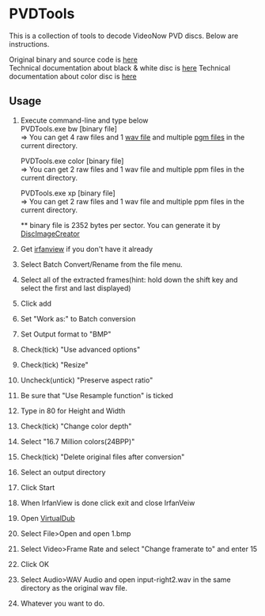 # PVDTools

This is a collection of tools to decode VideoNow PVD discs.  Below are instructions.

Original binary and source code is [here](https://sourceforge.net/projects/pvdtools/)  
Technical documentation about black & white disc is [here](https://web.archive.org/web/20161026023116/http://pvdtools.sourceforge.net:80/format.txt)
Technical documentation about color disc is [here](https://www.videohelp.com/forum/viewtopic.php?p=1241647#1241647)

## Usage
1. Execute command-line and type below  
   PVDTools.exe bw [binary file]  
   => You can get 4 raw files and 1 [wav file](https://en.wikipedia.org/wiki/WAV) and multiple [pgm files](https://en.wikipedia.org/wiki/Netpbm_format) in the current directory.
   
   PVDTools.exe color [binary file]  
   => You can get 2 raw files and 1 wav file and multiple ppm files in the current directory.
   
   PVDTools.exe xp [binary file]  
   => You can get 2 raw files and 1 wav file and multiple ppm files in the current directory.

   ** binary file is 2352 bytes per sector. You can generate it by [DiscImageCreator](https://github.com/saramibreak/DiscImageCreator)  
   
2. Get [irfanview](https://www.irfanview.com/) if you don't have it already
3. Select Batch Convert/Rename from the file menu.
4. Select all of the extracted frames(hint:  hold down the shift key and select the first and last displayed)
5. Click add
6. Set "Work as:" to Batch conversion
7. Set Output format to "BMP"
8. Check(tick) "Use advanced options"
9. Check(tick) "Resize"
10. Uncheck(untick) "Preserve aspect ratio"
11. Be sure that "Use Resample function" is ticked
12. Type in 80 for Height and Width
13. Check(tick) "Change color depth"
14. Select "16.7 Million colors(24BPP)"
15. Check(tick) "Delete original files after conversion"
16. Select an output directory
17. Click Start
18. When IrfanView is done click exit and close IrfanVeiw
19. Open [VirtualDub](http://www.virtualdub.org/)
20. Select File>Open and open 1.bmp
21. Select Video>Frame Rate and select "Change framerate to" and enter 15
22. Click OK
23. Select Audio>WAV Audio and open input-right2.wav in the same directory as the original wav file.
24. Whatever you want to do.
